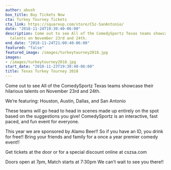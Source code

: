 ```yaml
---
author: abush
box_title: Buy Tickets Now
cta: Turkey Tourney Tickets
cta_link: https://squareup.com/store/CSz-SanAntonio/
date: "2018-11-24T19:30:40-06:00"
description: Come out to see All of the ComedySportz Texas teams showcase their hilarious
  talents on November 23rd and 24th.
end_date: "2018-11-24T21:00:40-06:00"
featured: "false"
featured_image: /images/turkeytourney2018.jpg
images:
- /images/turkeytourney2018.jpg
start_date: "2018-11-23T19:30:40-06:00"
title: Texas Turkey Tourney 2018
---
```


Come out to see All of the ComedySportz Texas teams showcase their hilarious talents on November 23rd and 24th.

We’re featuring:
Houston, Austin, Dallas, and San Antonio

These teams will go head to head in scenes made up entirely on the spot based on the suggestions you give!
ComedySportz is an interactive, fast paced, and fun event for everyone.

This year we are sponsored by Alamo Beer!! So if you have an ID, you drink for free!! Bring your friends and family for a once a year premier comedy event!!

Get tickets at the door or for a special discount online at cszsa.com

Doors open at 7pm, Match starts at 7:30pm
We can’t wait to see you there!!
